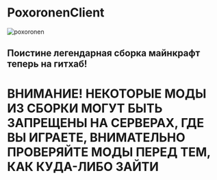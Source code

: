 # PoxoronenClient

![poxoronen](https://imgur.com/undefined)

## Поистине легендарная сборка майнкрафт теперь на гитхаб!

# ВНИМАНИЕ! НЕКОТОРЫЕ МОДЫ ИЗ СБОРКИ МОГУТ БЫТЬ ЗАПРЕЩЕНЫ НА СЕРВЕРАХ, ГДЕ ВЫ ИГРАЕТЕ, ВНИМАТЕЛЬНО ПРОВЕРЯЙТЕ МОДЫ ПЕРЕД ТЕМ, КАК КУДА-ЛИБО ЗАЙТИ
